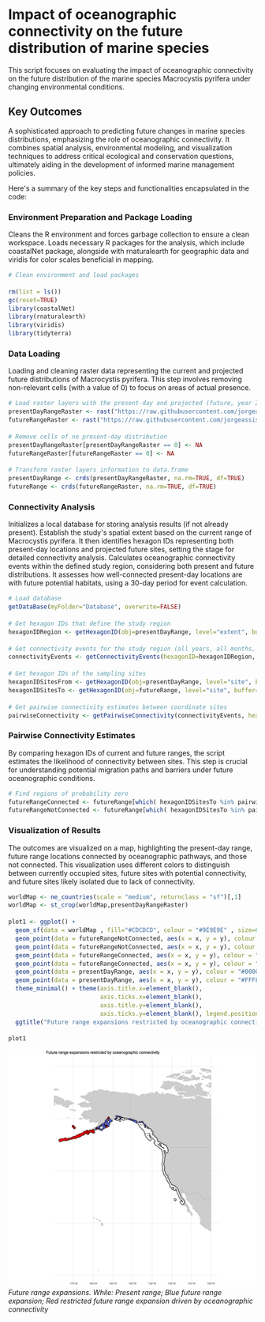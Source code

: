# Impact of oceanographic connectivity on the future distribution of marine species

This script focuses on evaluating the impact of oceanographic connectivity on the future distribution of the marine species Macrocystis pyrifera under changing environmental conditions. 

## Key Outcomes

A sophisticated approach to predicting future changes in marine species distributions, emphasizing the role of oceanographic connectivity. It combines spatial analysis, environmental modeling, and visualization techniques to address critical ecological and conservation questions, ultimately aiding in the development of informed marine management policies.

Here's a summary of the key steps and functionalities encapsulated in the code:

### Environment Preparation and Package Loading

Cleans the R environment and forces garbage collection to ensure a clean workspace. Loads necessary R packages for the analysis, which include coastalNet package, alongside with rnaturalearth for geographic data and viridis for color scales beneficial in mapping.

```r 
# Clean environment and load packages

rm(list = ls())
gc(reset=TRUE)
library(coastalNet)
library(rnaturalearth)
library(viridis)
library(tidyterra)
```

### Data Loading

Loading and cleaning raster data representing the current and projected future distributions of Macrocystis pyrifera. This step involves removing non-relevant cells (with a value of 0) to focus on areas of actual presence.

```r 
# Load raster layers with the present-day and projected (future, year 2100) distributions of the marine species Macrocystis pyrifera.
presentDayRangeRaster <- rast("https://raw.githubusercontent.com/jorgeassis/coastalNet/main/vignettes/data/presentDay.tif")
futureRangeRaster <- rast("https://raw.githubusercontent.com/jorgeassis/coastalNet/main/vignettes/data/Future.tif")

# Remove cells of no present-day distribution
presentDayRangeRaster[presentDayRangeRaster == 0] <- NA
futureRangeRaster[futureRangeRaster == 0] <- NA

# Transform raster layers information to data.frame
presentDayRange <- crds(presentDayRangeRaster, na.rm=TRUE, df=TRUE)
futureRange <- crds(futureRangeRaster, na.rm=TRUE, df=TRUE)
```

### Connectivity Analysis

Initializes a local database for storing analysis results (if not already present). Establish the study's spatial extent based on the current range of Macrocystis pyrifera. It then identifies hexagon IDs representing both present-day locations and projected future sites, setting the stage for detailed connectivity analysis. Calculates oceanographic connectivity events within the defined study region, considering both present and future distributions. It assesses how well-connected present-day locations are with future potential habitats, using a 30-day period for event calculation.

```r 
# Load database
getDataBase(myFolder="Database", overwrite=FALSE)

# Get hexagon IDs that define the study region
hexagonIDRegion <- getHexagonID(obj=presentDayRange, level="extent", buffer=5, print=TRUE)

# Get connectivity events for the study region (all years, all months, all days, 30 days period)
connectivityEvents <- getConnectivityEvents(hexagonID=hexagonIDRegion, period=30 )

# Get hexagon IDs of the sampling sites
hexagonIDSitesFrom <- getHexagonID(obj=presentDayRange, level="site", buffer=0, print=FALSE)
hexagonIDSitesTo <- getHexagonID(obj=futureRange, level="site", buffer=0, print=FALSE)

# Get pairwise connectivity estimates between coordinate sites
pairwiseConnectivity <- getPairwiseConnectivity(connectivityEvents, hexagonIDFrom=hexagonIDSitesFrom, hexagonIDTo=hexagonIDSitesTo, connType="Forward", value="Probability", steppingStone=FALSE)
```

### Pairwise Connectivity Estimates

By comparing hexagon IDs of current and future ranges, the script estimates the likelihood of connectivity between sites. This step is crucial for understanding potential migration paths and barriers under future oceanographic conditions.

```r
# Find regions of probability zero
futureRangeConnected <- futureRange[which( hexagonIDSitesTo %in% pairwiseConnectivity$sitesConnected),]
futureRangeNotConnected <- futureRange[which( hexagonIDSitesTo %in% pairwiseConnectivity$sitesNotConnected),]
```

### Visualization of Results

The outcomes are visualized on a map, highlighting the present-day range, future range locations connected by oceanographic pathways, and those not connected. This visualization uses different colors to distinguish between currently occupied sites, future sites with potential connectivity, and future sites likely isolated due to lack of connectivity.

```r
worldMap <- ne_countries(scale = "medium", returnclass = "sf")[,1]
worldMap <- st_crop(worldMap,presentDayRangeRaster)

plot1 <- ggplot() + 
  geom_sf(data = worldMap , fill="#CDCDCD", colour = "#9E9E9E" , size=0.25) +
  geom_point(data = futureRangeNotConnected, aes(x = x, y = y), colour = "#000000",size=2.5) +
  geom_point(data = futureRangeNotConnected, aes(x = x, y = y), colour = "red",size=1) +
  geom_point(data = futureRangeConnected, aes(x = x, y = y), colour = "#000000",size=2.5) +
  geom_point(data = futureRangeConnected, aes(x = x, y = y), colour = "#6067f3",size=1) +
  geom_point(data = presentDayRange, aes(x = x, y = y), colour = "#000000",size=2.5) +
  geom_point(data = presentDayRange, aes(x = x, y = y), colour = "#FFFFFF",size=1) +
  theme_minimal() + theme(axis.title.x=element_blank(),
                          axis.ticks.x=element_blank(),
                          axis.title.y=element_blank(),
                          axis.ticks.y=element_blank(), legend.position = "none") +
  ggtitle("Future range expansions restricted by oceanographic connectivity")

plot1
```

![Project Image](Example3_img1.png)
*Future range expansions. While: Present range; Blue future range expansion; Red restricted future range expansion driven by oceanographic connectivity*
